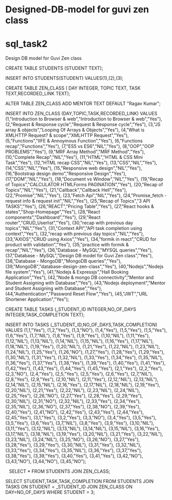 # Designed-DB-model for guvi zen class

# sql_task2

Design DB model for Guvi Zen class

CREATE TABLE STUDENTS
(STUDENT TEXT);

INSERT INTO
STUDENTS(STUDENT)
VALUES(1),(2),(3);

CREATE TABLE ZEN_CLASS
( DAY INTEGER, TOPIC TEXT, TASK TEXT,RECORDED_LINK TEXT);

ALTER TABLE ZEN_CLASS 
ADD MENTOR TEXT 
DEFAULT "Ragav Kumar";

INSERT INTO 
ZEN_CLASS (DAY,TOPIC,TASK,RECORDED_LINK)
VALUES
(1,"Introduction to Browser & web","Introduction to Browser & web","Yes"),
(2,"Request & Response cycle","Request & Response cycle","Yes"), 
(3,"JS array & objects","Looping Of Arrays & Objects","Yes"), 
(4,"What is XMLHTTP Request? & scope","XMLHTTP Request","Yes"), 
(5,"Functions","IIFE & Annoymous Function","Yes"), 
(6,"Functions recap","Functions","Yes"), 
(7,"ES5 vs ES6","NIL","Yes"), 
(8,"OOP","OOP PROBLEMS","Yes"), 
(9,"MRF Array Method","MRF Method","Yes"), 
(10,"Complete Recap","NIL","Yes"), 
(11,"HTML","HTML & CSS Mini Task","Yes"), 
(12,"HTML recap CSS","NIL","Yes"), 
(13,"CSS","NIL","Yes"), 
(14,"CSS","NIL","Yes"), 
(15,"Responsive web design","NIL","Yes"), 
(16,"Bootstrap design demo","Responsive Design","Yes"), 
(17,"DOM","NIL","Yes"), 
(18,"Document vs Window","NIL","Yes"), 
(19,"Recap of Topics","CALCULATOR HTMLForms PAGINATION","Yes"), 
(20,"Recap of Topics","NIL","Yes"), 
(21,"Callback","Callback Hell","Yes"), 
(22,"Promise","NIL","Yes"), 
(23,"Fetch Api","NIL","Yes"), 
(24,"Promise_fetch - request info & request init","NIL","Yes"), 
(25,"Recap of Topics","3 API TASKS","Yes"), 
(26,"REACT","Pricing Table","Yes"), 
(27,"React hooks & states","Shop-Homepage","Yes"), 
(28,"React components","Dashboard","Yes"), 
(29,"React router","CRUD_Userlist","Yes"), 
(30,"recap with previous day topics","NIL","Yes"), 
(31,"Context API","API task completion using context","Yes"), 
(32,"recap with previous day topics","NIL","Yes"), 
(33,"AXIOS","CRUD using Axios","Yes"), 
(34,"formik in react","CRUD for product with validation","Yes"), 
(35,"practice with formik & recap","NIL","Yes"), 
(36,"Database - MySQL","MYSQL queries","Yes"), 
(37,"Database - MySQL","Design DB model for Guvi Zen class","Yes"), 
(38,"Database - MongoDB","MongoDB queries","Yes"), 
(39,"MongoDB","database-design-zen-class","Yes"), 
(40,"Nodejs","Nodejs file system","Yes"), 
(41,"Nodejs & Expressjs","Hall Booking Application","Yes"), 
(42,"Node & mongo DB connectivity","Mentor and Student Assigning with Database","Yes"), 
(43,"Nodejs deployment","Mentor and Student Assigning with Database","Yes"), (44,"Authentication","Password Reset Flow","Yes"), 
(45,"JWT","URL Shortener Application","Yes");

CREATE TABLE TASKS
(_STUDENT_ID INTEGER,NO_OF_DAYS INTEGER,TASK_COMPLETION TEXT);

INSERT INTO TASKS
(_STUDENT_ID,NO_OF_DAYS,TASK_COMPLETION)
VALUES
(1,1,"Yes"),
(1,2,"Yes"),
(1,3,"NO"),
(1,4,"Yes"),
(1,5,"Yes"),
(1,5,"Yes"),
(1,6,"Yes"),
(1,7,"NIL"),
(1,8,"Yes"),
(1,9,"Yes"),
(1,10,"NIL"),
(1,11,"Yes"),
(1,12,"NIL"),
(1,13,"NIL"),
(1,14,"NIL"),
(1,15,"NIL"),
(1,16,"Yes"),
(1,17,"NIL"),
(1,18,"NIL"),
(1,19,"Yes"),
(1,20,"NIL"),
(1,21,"Yes"),
(1,22,"NIL"),
(1,23,"NIL"),
(1,24,"NIL"),
(1,25,"Yes"),
(1,26,"NO"),
(1,27,"Yes"),
(1,28,"Yes"),
(1,29,"Yes"),
(1,30,"NIL"),
(1,31,"Yes"),
(1,32,"NIL"),
(1,33,"Yes"),
(1,34,"Yes"),
(1,35,"NIL"),
(1,36,"Yes"),
(1,37,"Yes"),
(1,38,"Yes"),
(1,39,"Yes"),
(1,40,"Yes"),
(1,41,"Yes"),
(1,42,"Yes"),
(1,43,"Yes"),
(1,44,"Yes"),
(1,45,"Yes"),
(2,1,"Yes"),
(2,2,"Yes"),
(2,3,"NO"),
(2,4,"Yes"),
(2,5,"Yes"),
(2,5,"Yes"),
(2,6,"Yes"),
(2,7,"NIL"),
(2,8,"Yes"),
(2,9,"Yes"),
(2,10,"NIL"),
(2,11,"Yes"),
(2,12,"NIL"),
(2,13,"NIL"),
(2,14,"NIL"),
(2,15,"NIL"),
(2,16,"Yes"),
(2,17,"NIL"),
(2,18,"NIL"),
(2,19,"Yes"),
(2,20,"NIL"),
(2,21,"Yes"),
(2,22,"NIL"),
(2,23,"NIL"),
(2,24,"NIL"),
(2,25,"Yes"),
(2,26,"NO"),
(2,27,"Yes"),
(2,28,"Yes"),
(2,29,"Yes"),
(2,30,"NIL"),
(2,31,"NO"),
(2,32,"NIL"),
(2,33,"Yes"),
(2,34,"Yes"),
(2,35,"NIL"),
(2,36,"NO"),
(2,37,"Yes"),
(2,38,"NO"),
(2,39,"Yes"),
(2,40,"Yes"),
(2,41,"NO"),
(2,42,"Yes"),
(2,43,"Yes"),
(2,44,"Yes"),
(2,45,"Yes"),
(3,1,"Yes"),
(3,2,"Yes"),
(3,3,"NO"),
(3,4,"Yes"),
(3,5,"Yes"),
(3,5,"Yes"),
(3,6,"Yes"),
(3,7,"NIL"),
(3,8,"Yes"),
(3,9,"Yes"),
(3,10,"NIL"),
(3,11,"Yes"),
(3,12,"NIL"),
(3,13,"NIL"),
(3,14,"NIL"),
(3,15,"NIL"),
(3,16,"Yes"),
(3,17,"NIL"),
(3,18,"NIL"),
(3,19,"Yes"),
(3,20,"NIL"),
(3,21,"Yes"),
(3,22,"NIL"),
(3,23,"NIL"),
(3,24,"NIL"),
(3,25,"NO"),
(3,26,"NO"),
(3,27,"Yes"),
(3,28,"Yes"),
(3,29,"Yes"),
(3,30,"NIL"),
(3,31,"Yes"),
(3,32,"NIL"),
(3,33,"Yes"),
(3,34,"Yes"),
(3,35,"NIL"),
(3,36,"Yes"),
(3,37,"Yes"),
(3,38,"Yes"),
(3,39,"Yes"),
(3,40,"Yes"),
(3,41,"Yes"),
(3,42,"NO"),
(3,43,"NO"),
(3,44,"NO"),
(3,45,"NO");



<img src="task6img.png" alt=""/>
<img src="task7img.png" alt=""/>
<img src="task8img.png" alt=""/>
SELECT * FROM STUDENTS JOIN ZEN_CLASS;

<img src="task9img.png" alt=""/>
<img src="task10img.png" alt=""/>
<img src="task11img.png" alt=""/>

SELECT STUDENT,TASK,TASK_COMPLETION FROM STUDENTS  JOIN TASKS ON STUDENT = _STUDENT_ID JOIN ZEN_CLASS ON DAY=NO_OF_DAYS WHERE STUDENT = 3;
